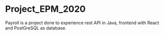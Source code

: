 # Project_EPM_2020
Payroll is a project done to experience rest API in Java, frontend with React and PostGreSQL as database.
